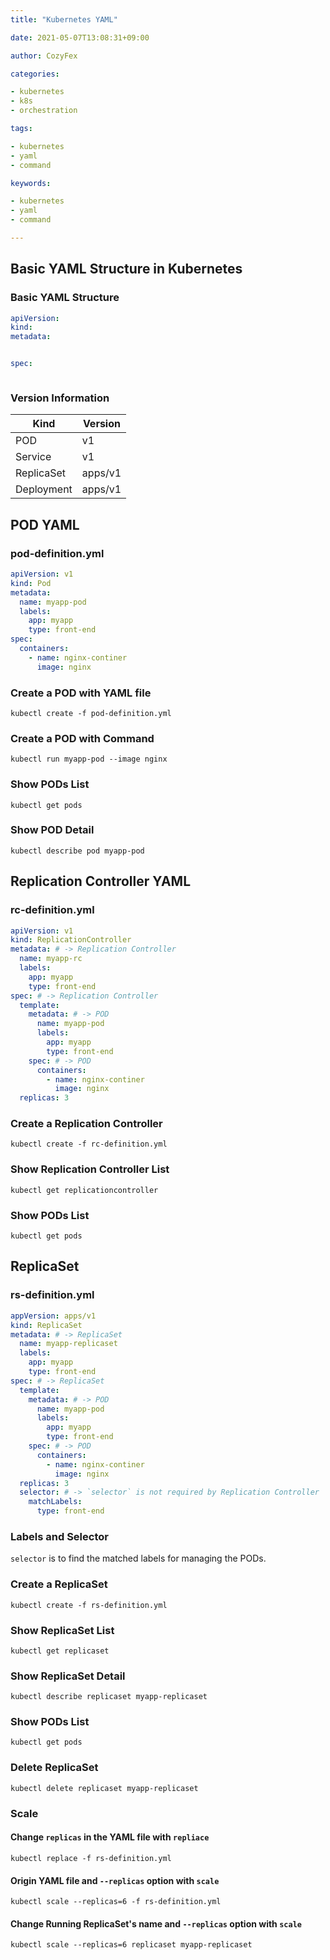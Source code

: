 ```yaml
---
title: "Kubernetes YAML"

date: 2021-05-07T13:08:31+09:00

author: CozyFex

categories:

- kubernetes
- k8s
- orchestration

tags:

- kubernetes
- yaml
- command

keywords:

- kubernetes
- yaml
- command

---
```


## Basic YAML Structure in Kubernetes

### Basic YAML Structure

```yaml
apiVersion:
kind:
metadata:


spec:



```

### Version Information

| Kind       | Version |
| ---------- | ------- |
| POD        | v1      |
| Service    | v1      |
| ReplicaSet | apps/v1 |
| Deployment | apps/v1 |

## POD YAML

### pod-definition.yml

```yaml
apiVersion: v1
kind: Pod
metadata:
  name: myapp-pod
  labels:
    app: myapp
    type: front-end
spec:
  containers:
    - name: nginx-continer
      image: nginx
```

### Create a POD with YAML file

```shell
kubectl create -f pod-definition.yml
```

### Create a POD with Command

```shell
kubectl run myapp-pod --image nginx
```

### Show PODs List

```shell
kubectl get pods
```

### Show POD Detail

```shell
kubectl describe pod myapp-pod
```

## Replication Controller YAML

### rc-definition.yml

```yaml
apiVersion: v1
kind: ReplicationController
metadata: # -> Replication Controller
  name: myapp-rc
  labels:
    app: myapp
    type: front-end
spec: # -> Replication Controller
  template:
    metadata: # -> POD
      name: myapp-pod
      labels:
        app: myapp
        type: front-end
    spec: # -> POD
      containers:
        - name: nginx-continer
          image: nginx
  replicas: 3
```

### Create a Replication Controller

```shell
kubectl create -f rc-definition.yml
```

### Show Replication Controller List

```shell
kubectl get replicationcontroller
```

### Show PODs List

```shell
kubectl get pods
```

## ReplicaSet

### rs-definition.yml

```yaml
appVersion: apps/v1
kind: ReplicaSet
metadata: # -> ReplicaSet
  name: myapp-replicaset
  labels:
    app: myapp
    type: front-end
spec: # -> ReplicaSet
  template:
    metadata: # -> POD
      name: myapp-pod
      labels:
        app: myapp
        type: front-end
    spec: # -> POD
      containers:
        - name: nginx-continer
          image: nginx
  replicas: 3
  selector: # -> `selector` is not required by Replication Controller
    matchLabels:
      type: front-end
```

### Labels and Selector

`selector` is to find the matched labels for managing the PODs.

### Create a ReplicaSet

```shell
kubectl create -f rs-definition.yml
```

### Show ReplicaSet List

```shell
kubectl get replicaset
```

### Show ReplicaSet Detail

```shell
kubectl describe replicaset myapp-replicaset
```

### Show PODs List

```shell
kubectl get pods
```

### Delete ReplicaSet

```shell
kubectl delete replicaset myapp-replicaset
```

### Scale

#### Change `replicas` in the YAML file with `repliace`

```shell
kubectl replace -f rs-definition.yml
```

#### Origin YAML file and `--replicas` option with `scale`

```shell
kubectl scale --replicas=6 -f rs-definition.yml
```

#### Change Running ReplicaSet's name and `--replicas` option with `scale`

```shell
kubectl scale --replicas=6 replicaset myapp-replicaset
```

